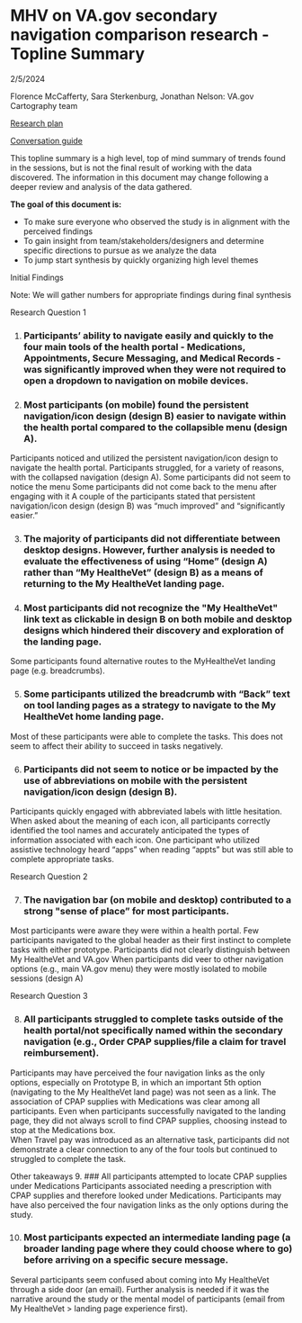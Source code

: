 # MHV on VA.gov secondary navigation comparison research - Topline Summary
2/5/2024

Florence McCafferty, Sara Sterkenburg, Jonathan Nelson: VA.gov Cartography team

[Research plan](products/health-care/digital-health-modernization/mhv-to-va.gov/secondary-nav/Comparison-study/research-plan.md)

[Conversation guide](https://github.com/department-of-veterans-affairs/va.gov-team/blob/master/products/health-care/digital-health-modernization/mhv-to-va.gov/secondary-nav/Comparison-study/conversation-guide.md)




This topline summary is a high level, top of mind summary of trends found in the sessions, but is not the final result of working with the data discovered. The information in this document may change following a deeper review and analysis of the data gathered. 

**The goal of this document is:**

 - To make sure everyone who observed the study is in alignment with the perceived findings
 - To gain insight from team/stakeholders/designers and determine specific directions to pursue as we analyze the data
 - To jump start synthesis by quickly organizing high level themes 

Initial Findings

Note: We will gather numbers for appropriate findings during final synthesis

Research Question 1 

1. ### Participants’ ability to navigate easily and quickly to the four main tools of the health portal - Medications, Appointments, Secure Messaging, and Medical Records - was significantly improved when they were not required to open a dropdown to navigation on mobile devices. 


2. ### Most participants (on mobile) found the persistent navigation/icon design (design B) easier to navigate within the health portal compared to the collapsible menu (design A). 
Participants noticed and utilized the persistent navigation/icon design to navigate the health portal. 
Participants struggled, for a variety of reasons, with the collapsed navigation (design A). 
Some participants did not seem to notice the menu 
Some participants did not come back to the menu after engaging with it 
A couple of the participants stated that persistent navigation/icon design (design B) was “much improved” and “significantly easier.” 

3. ### The majority of participants did not differentiate between desktop designs. However, further analysis is needed to evaluate the effectiveness of using  “Home” (design A) rather than  “My HealtheVet” (design B) as a means of returning to the My HealtheVet landing page. 


4. ### Most participants did not recognize the "My HealtheVet" link text as clickable in design B on both mobile and desktop designs which hindered their discovery and exploration of the landing page.
Some participants found alternative routes to the MyHealtheVet landing page (e.g. breadcrumbs). 

5. ### Some participants utilized the breadcrumb with “Back” text on tool landing pages as a strategy to navigate to the My HealtheVet home landing page. 
Most of these participants were able to complete the tasks.
This does not seem to affect their ability to succeed in tasks negatively. 

6. ### Participants did not seem to notice or be impacted by the use of abbreviations on mobile with the persistent navigation/icon design (design B). 
Participants quickly engaged with abbreviated labels with little hesitation. 
When asked about the meaning of each icon, all participants correctly identified the tool names and accurately anticipated the types of information associated with each icon. 
One participant who utilized assistive technology heard “apps” when reading “appts” but was still able to complete appropriate tasks.  

Research Question 2

7. ### The navigation bar (on mobile and desktop) contributed to a strong "sense of place” for most participants. 
Most participants were aware they were within a health portal.
Few participants navigated to the global header as their first instinct to complete tasks with either prototype. 
Participants did not clearly distinguish between My HealtheVet and VA.gov 
When participants did veer to other navigation options (e.g., main VA.gov menu) they were mostly isolated to mobile sessions (design A) 

Research Question 3

8. ### All participants struggled to complete tasks outside of the health portal/not specifically named within the secondary navigation (e.g., Order CPAP supplies/file a claim for travel reimbursement). 
Participants may have perceived the four navigation links as the only options, especially on Prototype B, in which an important 5th option (navigating to the My HealtheVet land page) was not seen as a link. 
The association of CPAP supplies with Medications was clear among all participants. Even when participants successfully navigated to the landing page, they did not always scroll to find CPAP supplies, choosing instead to stop at the Medications box.  
When Travel pay was introduced as an alternative task, participants did not demonstrate a clear connection to any of the four tools but continued to struggled to complete the task. 

Other takeaways 
9. ### All participants attempted to locate CPAP supplies under Medications 
Participants associated needing a prescription with CPAP supplies and therefore looked under Medications. 
Participants may have also perceived the four navigation links as the only options during the study.  

10. ### Most participants expected an intermediate landing page (a broader landing page where they could choose where to go) before arriving on a specific secure message. 
Several participants seem confused about coming into My HealtheVet through a side door (an email). Further analysis is needed if it was the narrative around the study or the mental model of participants (email from My HealtheVet > landing page experience first).  
